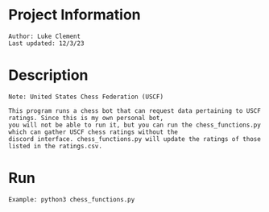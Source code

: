 # Project Information 
    Author: Luke Clement
    Last updated: 12/3/23

# Description
    Note: United States Chess Federation (USCF)

    This program runs a chess bot that can request data pertaining to USCF ratings. Since this is my own personal bot,
    you will not be able to run it, but you can run the chess_functions.py which can gather USCF chess ratings without the
    discord interface. chess_functions.py will update the ratings of those listed in the ratings.csv.

# Run
    Example: python3 chess_functions.py